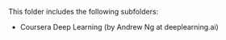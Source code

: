 This folder includes the following subfolders:
* Coursera Deep Learning (by Andrew Ng at deeplearning.ai)
